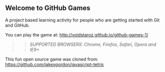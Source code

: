 ## Welcome to GitHub Games

A project based learning activity for people who are getting started with Git and GitHub.

You can play the game at: http://voidstaroz.github.io/github-games-1/

>> _*SUPPORTED BROWSERS*: Chrome, Firefox, Safari, Opera and IE9+_

This fun open source game was cloned from: https://github.com/jakesgordon/javascript-tetris
